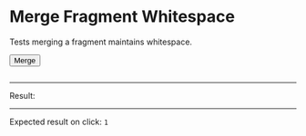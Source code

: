 # Merge Fragment Whitespace

Tests merging a fragment maintains whitespace.

<div data-signals-result="0">
  <button id="clickable" data-on-click="@get('/tests/merge_fragment_whitespace/data')" class="btn">Merge</button>
  <pre id="fragment"></pre>
  <hr />
  Result:
  <code id="result" data-text="$result"></code>
  <hr />
  Expected result on click: <code>1</code>
</div>